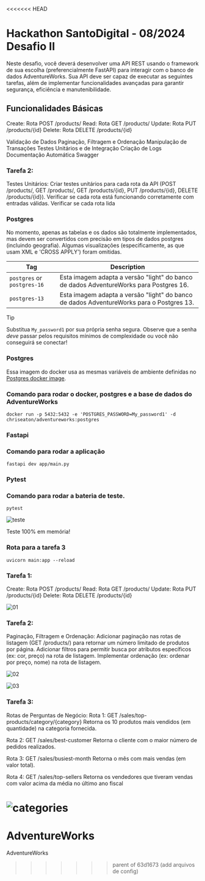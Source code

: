 <<<<<<< HEAD
# Hackathon SantoDigital - 08/2024 Desafio II

Neste desafio, você deverá desenvolver uma API REST usando o framework de sua escolha (preferencialmente FastAPI) para interagir com o banco de dados AdventureWorks.
Sua API deve ser capaz de executar as seguintes tarefas, além de implementar funcionalidades avançadas para garantir segurança, eficiência e manutenibilidade.

## Funcionalidades Básicas

Create: Rota POST /products/
Read: Rota GET /products/
Update: Rota PUT /products/{id}
Delete: Rota DELETE /products/{id}

Validação de Dados
Paginação, Filtragem e Ordenação
Manipulação de Transações
Testes Unitários e de Integração
Criação de Logs
Documentação Automática Swagger

### Tarefa 2:

Testes Unitários: Criar testes unitários para cada rota da API (POST /products/, GET /products/, GET /products/{id}, PUT /products/{id}, DELETE /products/{id}).
Verificar se cada rota está funcionando corretamente com entradas válidas. Verificar se cada rota lida

### Postgres

No momento, apenas as tabelas e os dados são totalmente implementados, mas devem ser convertidos com precisão em tipos de dados postgres (incluindo geografia).
Algumas visualizações (especificamente, as que usam XML e 'CROSS APPLY') foram omitidas.

| Tag                         | Description                                                                              |
| --------------------------- | ---------------------------------------------------------------------------------------- |
| `postgres` or `postgres-16` | Esta imagem adapta a versão "light" do banco de dados AdventureWorks para Postgres 16.   |
| `postgres-13`               | Esta imagem adapta a versão "light" do banco de dados AdventureWorks para o Postgres 13. |

> [!TIP]
> Substitua `My_password1` por sua própria senha segura. Observe que a senha _deve_ passar pelos requisitos mínimos de complexidade
> ou você não conseguirá se conectar!

### Postgres

Essa imagem do docker usa as mesmas variáveis de ambiente definidas no [Postgres docker image](https://hub.docker.com/_/postgres).

### Comando para rodar o docker, postgres e a base de dados do AdventureWorks

```
docker run -p 5432:5432 -e 'POSTGRES_PASSWORD=My_password1' -d chriseaton/adventureworks:postgres

```

### Fastapi

### Comando para rodar a aplicação

```
fastapi dev app/main.py

```

### Pytest

### Comando para rodar a bateria de teste.

```
pytest

```

![teste](https://github.com/user-attachments/assets/dfcdafe4-da99-4655-9710-52d9f69e57ff)

Teste 100% em memória!

### Rota para a tarefa 3

```
uvicorn main:app --reload

```

### Tarefa 1:

Create: Rota POST /products/
Read: Rota GET /products/
Update: Rota PUT /products/{id}
Delete: Rota DELETE /products/{id}

![01](https://github.com/user-attachments/assets/b4c33416-ffb8-4dcb-bb5f-02c55b5a4e37)

### Tarefa 2:

Paginação, Filtragem e Ordenação: Adicionar paginação nas rotas de listagem (GET /products/) para retornar um número limitado de produtos por página. Adicionar filtros para permitir busca por atributos específicos (ex: cor, preço) na rota de listagem. Implementar ordenação (ex: ordenar por preço, nome) na rota de listagem.

![02](https://github.com/user-attachments/assets/248af641-b829-4859-9c51-834f27bdc6c4)

![03](https://github.com/user-attachments/assets/33c32a6d-3e5b-454a-8372-e9f037f30952)

### Tarefa 3:

Rotas de Perguntas de Negócio:
Rota 1: GET /sales/top-products/category/{category}
Retorna os 10 produtos mais vendidos (em quantidade) na categoria fornecida.

Rota 2: GET /sales/best-customer
Retorna o cliente com o maior número de pedidos realizados.

Rota 3: GET /sales/busiest-month
Retorna o mês com mais vendas (em valor total).

Rota 4: GET /sales/top-sellers
Retorna os vendedores que tiveram vendas com valor acima da média no último ano fiscal

![categories](https://github.com/user-attachments/assets/03565830-1004-4ee6-9666-a7a0d821f61d)
=======
# AdventureWorks
AdventureWorks
>>>>>>> parent of 63d1673 (add arquivos de config)
